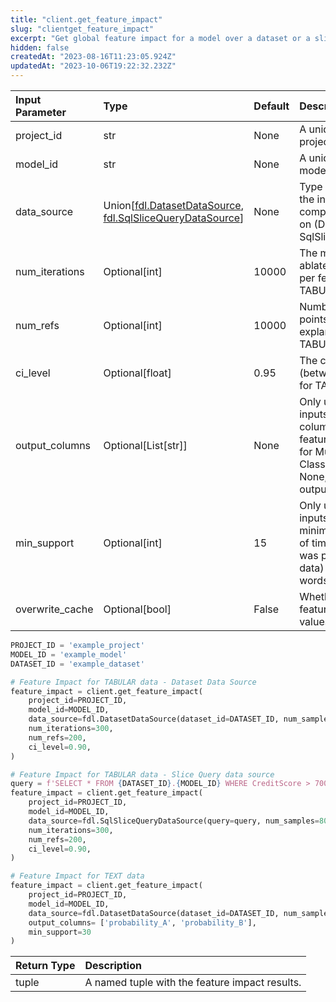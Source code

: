 ```yaml
---
title: "client.get_feature_impact"
slug: "clientget_feature_impact"
excerpt: "Get global feature impact for a model over a dataset or a slice."
hidden: false
createdAt: "2023-08-16T11:23:05.924Z"
updatedAt: "2023-10-06T19:22:32.232Z"
---
```

| Input Parameter | Type                                                                                                                     | Default | Description                                                                                                                                                                      |
| :-------------- | :----------------------------------------------------------------------------------------------------------------------- | :------ | :------------------------------------------------------------------------------------------------------------------------------------------------------------------------------- |
| project_id      | str                                                                                                                      | None    | A unique identifier for the project.                                                                                                                                             |
| model_id        | str                                                                                                                      | None    | A unique identifier for the model.                                                                                                                                               |
| data_source     | Union\[[fdl.DatasetDataSource](ref:fdldatasetdatasource), [fdl.SqlSliceQueryDataSource](ref:fdlsqlslicequerydatasource)] | None    | Type of data source for the input dataset to compute feature impact on (DatasetDataSource or SqlSliceQueryDataSource)                                                            |
| num_iterations  | Optional[int]                                                                                                            | 10000   | The maximum number of ablated model inferences per feature. Used for TABULAR data only.                                                                                          |
| num_refs        | Optional[int]                                                                                                            | 10000   | Number of reference points used in the explanation. Used for TABULAR data only.                                                                                                  |
| ci_level        | Optional[float]                                                                                                          | 0.95    | The confidence level (between 0 and 1). Used for TABULAR data only.                                                                                                              |
| output_columns  | Optional\[List[str]]                                                                                                     | None    | Only used for NLP (TEXT inputs) models. Output column names to compute feature impact on. Useful for Multi-class Classification models. If None, compute for all output columns. |
| min_support     | Optional[int]                                                                                                            | 15      | Only used for NLP (TEXT inputs) models. Specify a minimum support (number of times a specific word was present in the sample data) to retrieve top words. Default to 15.         |
| overwrite_cache | Optional[bool]                                                                                                           | False   | Whether to overwrite the feature impact cached values or not.                                                                                                                    |

```python Usage
PROJECT_ID = 'example_project'
MODEL_ID = 'example_model'
DATASET_ID = 'example_dataset'

# Feature Impact for TABULAR data - Dataset Data Source
feature_impact = client.get_feature_impact(
    project_id=PROJECT_ID,
    model_id=MODEL_ID,
    data_source=fdl.DatasetDataSource(dataset_id=DATASET_ID, num_samples=200),
    num_iterations=300,
    num_refs=200,
    ci_level=0.90,
)

# Feature Impact for TABULAR data - Slice Query data source
query = f'SELECT * FROM {DATASET_ID}.{MODEL_ID} WHERE CreditScore > 700'
feature_impact = client.get_feature_impact(
    project_id=PROJECT_ID,
    model_id=MODEL_ID,
    data_source=fdl.SqlSliceQueryDataSource(query=query, num_samples=80),
    num_iterations=300,
    num_refs=200,
    ci_level=0.90,
)

# Feature Impact for TEXT data
feature_impact = client.get_feature_impact(
    project_id=PROJECT_ID,
    model_id=MODEL_ID,
    data_source=fdl.DatasetDataSource(dataset_id=DATASET_ID, num_samples=50),
    output_columns= ['probability_A', 'probability_B'],
  	min_support=30
)
```

| Return Type | Description                                    |
| :---------- | :--------------------------------------------- |
| tuple       | A named tuple with the feature impact results. |
